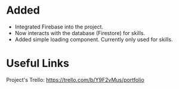 # Added
- Integrated Firebase into the project.
- Now interacts with the database (Firestore) for skills.
- Added simple loading component. Currently only used for skills.

# Useful Links
Project's Trello: https://trello.com/b/Y9F2vMus/portfolio